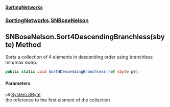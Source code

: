#### [SortingNetworks](index.md 'index')
### [SortingNetworks](SortingNetworks.md 'SortingNetworks').[SNBoseNelson](SortingNetworks_SNBoseNelson.md 'SortingNetworks.SNBoseNelson')
## SNBoseNelson.Sort4DescendingBranchless(sbyte) Method
Sorts a collection of 4 elements in descending order using branchless min/max swap.  
```csharp
public static void Sort4DescendingBranchless(ref sbyte p0);
```
#### Parameters
<a name='SortingNetworks_SNBoseNelson_Sort4DescendingBranchless(sbyte)_p0'></a>
`p0` [System.SByte](https://docs.microsoft.com/en-us/dotnet/api/System.SByte 'System.SByte')  
the reference to the first element of the collection
  
